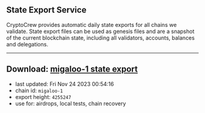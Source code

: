 ## State Export Service
CryptoCrew provides automatic daily state exports for all chains we validate. State export files can be used as genesis files and are a snapshot of the current blockchain state, including all validators, accounts, balances and delegations.

---
**Download: [migaloo-1 state export](https://dl.ccvalidators.com/SERVICE/migaloo/migaloo-1_export_4255247.json)**
---

- last updated: Fri Nov 24 2023 00:54:16
- chain id: `migaloo-1`
- export height: `4255247`
- use for: airdrops, local tests, chain recovery

